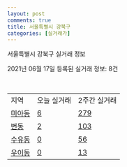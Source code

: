```yaml
---
layout: post
comments: true
title: 서울특별시 강북구
categories: [실거래가]
---
```


서울특별시 강북구 실거래 정보

2021년 06월 17일 등록된 실거래 정보: 8건

<script type="text/javascript">
  google.charts.load('current', {'packages':['corechart']});
  google.charts.setOnLoadCallback(drawChart);

  function drawChart() {
    var data = google.visualization.arrayToDataTable([['거래일', '매매', '전월세', '전매'], ['2021-02', 2, 7, 0], ['2021-03', 7, 48, 0], ['2021-04', 59, 83, 0], ['2021-05', 80, 109, 0], ['2021-06', 12, 44, 0]]);

    var options = {
      title: '최근 유형별 거래량 추이',
      legend: { position: 'bottom' }
    };

    var chart = new google.visualization.LineChart(document.getElementById('columnchart_material'));
    chart.draw(data, (options));
  }
</script>

<div id="columnchart_material" style="width: 450px; margin-left: -35px"></div>
<br>
<table class="sortable">
  <tr>
    <td>지역</td>
    <td>오늘 실거래</td>
    <td>2주간 실거래</td>
  </tr>

  
  <tr class="item">
    <td><a href="1130510100.html">미아동</a></td>
    <td><a href="1130510100.html">6</a></td>
    <td><a href="1130510100.html">279</a></td>
  </tr>
    

  <tr class="item">
    <td><a href="1130510200.html">번동</a></td>
    <td><a href="1130510200.html">2</a></td>
    <td><a href="1130510200.html">103</a></td>
  </tr>
    

  <tr class="item">
    <td><a href="1130510300.html">수유동</a></td>
    <td><a href="1130510300.html">0</a></td>
    <td><a href="1130510300.html">56</a></td>
  </tr>
    

  <tr class="item">
    <td><a href="1130510400.html">우이동</a></td>
    <td><a href="1130510400.html">0</a></td>
    <td><a href="1130510400.html">13</a></td>
  </tr>
    


</table>


    